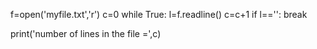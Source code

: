 f=open('myfile.txt','r')
c=0
while True:
    l=f.readline()
    c=c+1
    if l=='':
        break
    
print('number of lines in the file =',c)
